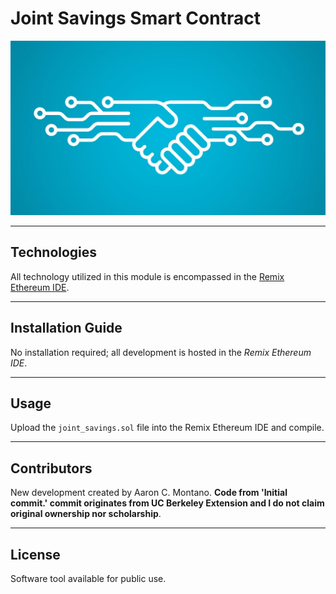 # Joint Savings Smart Contract 

![Smart Contract](./Images/smart_contract.jpeg)

---

## Technologies


All technology utilized in this module is encompassed in the [Remix Ethereum IDE](https://remix-project.org/). 

---

## Installation Guide

No installation required; all development is hosted in the _Remix Ethereum IDE_.

---

## Usage

Upload the `joint_savings.sol` file into the Remix Ethereum IDE and compile. 

---

## Contributors

New development created by Aaron C. Montano. **Code from 'Initial commit.' commit originates from UC Berkeley Extension and I do not claim original ownership nor scholarship**.

---

## License

Software tool available for public use. 
